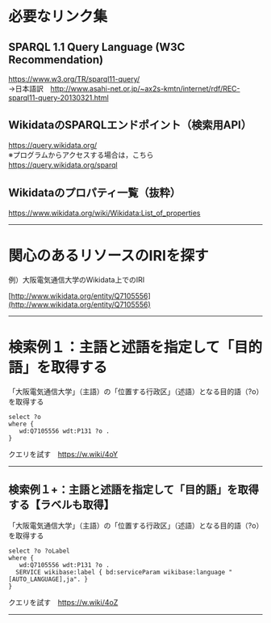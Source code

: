 
# 必要なリンク集
## SPARQL 1.1 Query Language (W3C Recommendation)
https://www.w3.org/TR/sparql11-query/   
→日本語訳　http://www.asahi-net.or.jp/~ax2s-kmtn/internet/rdf/REC-sparql11-query-20130321.html

## WikidataのSPARQLエンドポイント（検索用API）
https://query.wikidata.org/      
※プログラムからアクセスする場合は，こちら https://query.wikidata.org/sparql  　

## Wikidataのプロパティ一覧（抜粋）
https://www.wikidata.org/wiki/Wikidata:List_of_properties

---

# 関心のあるリソースのIRIを探す

例）大阪電気通信大学のWikidata上でのIRI　　

[http://www.wikidata.org/entity/Q7105556](http://www.wikidata.org/entity/Q7105556)

---

# 検索例１：主語と述語を指定して「目的語」を取得する
「大阪電気通信大学」（主語）の「位置する行政区」（述語）となる目的語（?o）を取得する　

```
select ?o
where {
   wd:Q7105556 wdt:P131 ?o .
}
```
クエリを試す　https://w.wiki/4oY

---------------
## 検索例１+：主語と述語を指定して「目的語」を取得する【ラベルも取得】
「大阪電気通信大学」（主語）の「位置する行政区」（述語）となる目的語（?o）を取得する　

```
select ?o ?oLabel
where {
   wd:Q7105556 wdt:P131 ?o .
  SERVICE wikibase:label { bd:serviceParam wikibase:language "[AUTO_LANGUAGE],ja". }
}
```
クエリを試す　https://w.wiki/4oZ

---------------


